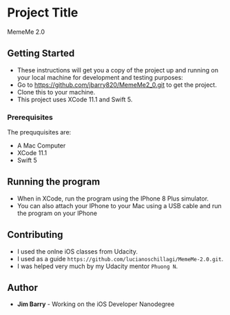 # Project Title

MemeMe 2.0

## Getting Started

* These instructions will get you a copy of the project up and running on your local machine for development and testing purposes:
* Go to https://github.com/jbarry820/MemeMe2_0.git to get the project.
* Clone this to your machine.
* This project uses XCode 11.1 and Swift 5.

### Prerequisites

The preququisites are:
* A Mac Computer
* XCode 11.1
* Swift 5

## Running the program

* When in XCode, run the program using the IPhone 8 Plus simulator.
* You can also attach your IPhone to your Mac using a USB cable and run the program on your IPhone

## Contributing

* I used the onlne iOS classes from Udacity.
* I used as a guide ```https://github.com/lucianoschillagi/MemeMe-2.0.git```.
* I was helped very much by my Udacity mentor ```Phuong N```.

## Author

* **Jim Barry** - Working on the iOS Developer Nanodegree
